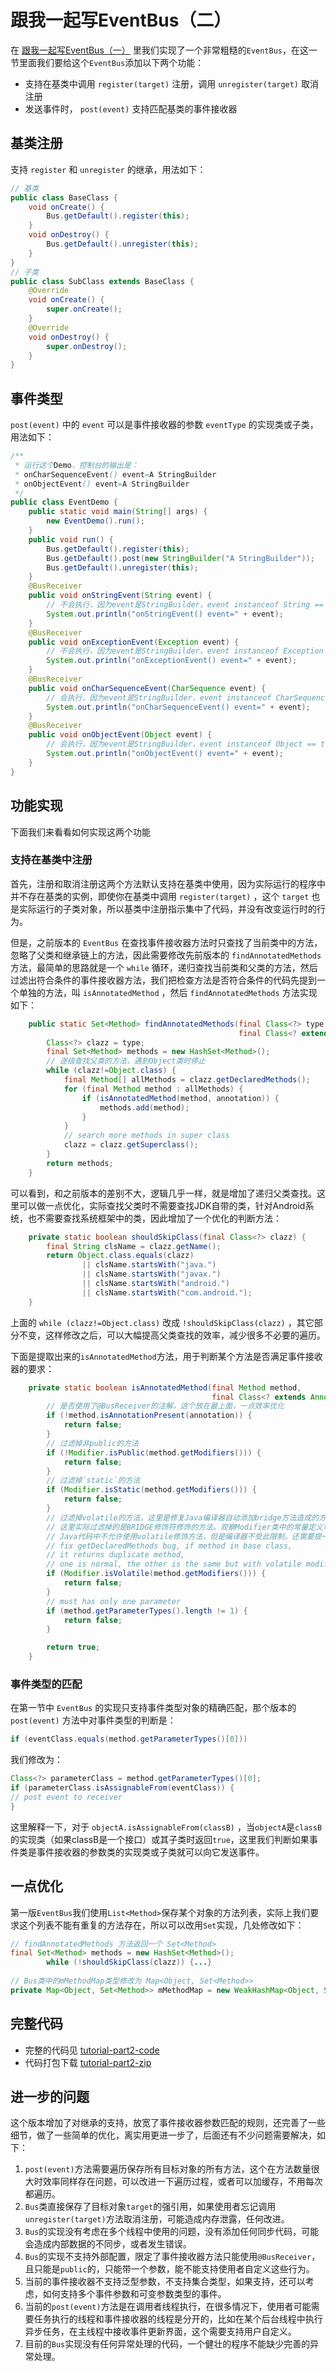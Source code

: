 # 跟我一起写EventBus（二）

在 [跟我一起写EventBus（一）](how-to-write-an-eventbus-part1.md) 里我们实现了一个非常粗糙的`EventBus`，在这一节里面我们要给这个`EventBus`添加以下两个功能：

* 支持在基类中调用 `register(target)` 注册，调用 `unregister(target)` 取消注册
* 发送事件时， `post(event)` 支持匹配基类的事件接收器

## 基类注册

支持 `register` 和 `unregister` 的继承，用法如下：

```java
// 基类
public class BaseClass {
    void onCreate() {
        Bus.getDefault().register(this);
    }
    void onDestroy() {
        Bus.getDefault().unregister(this);
    }
}
// 子类
public class SubClass extends BaseClass {
    @Override
    void onCreate() {
        super.onCreate();
    }
    @Override
    void onDestroy() {
        super.onDestroy();
    }
}
```

## 事件类型

`post(event)` 中的 `event` 可以是事件接收器的参数 `eventType` 的实现类或子类，用法如下：

```java
/**
 * 运行这个Demo，控制台的输出是：
 * onCharSequenceEvent() event=A StringBuilder
 * onObjectEvent() event=A StringBuilder
 */
public class EventDemo {
    public static void main(String[] args) {
        new EventDemo().run();
    }
    public void run() {
        Bus.getDefault().register(this);
        Bus.getDefault().post(new StringBuilder("A StringBuilder"));
        Bus.getDefault().unregister(this);
    }
    @BusReceiver
    public void onStringEvent(String event) {
        // 不会执行，因为event是StringBuilder，event instanceof String == false
        System.out.println("onStringEvent() event=" + event);
    }
    @BusReceiver
    public void onExceptionEvent(Exception event) {
        // 不会执行，因为event是StringBuilder，event instanceof Exception == false
        System.out.println("onExceptionEvent() event=" + event);
    }
    @BusReceiver
    public void onCharSequenceEvent(CharSequence event) {
        // 会执行，因为event是StringBuilder，event instanceof CharSequence == true
        System.out.println("onCharSequenceEvent() event=" + event);
    }
    @BusReceiver
    public void onObjectEvent(Object event) {
        // 会执行，因为event是StringBuilder，event instanceof Object == true
        System.out.println("onObjectEvent() event=" + event);
    }
}
```

## 功能实现

下面我们来看看如何实现这两个功能

### 支持在基类中注册

首先，注册和取消注册这两个方法默认支持在基类中使用，因为实际运行的程序中并不存在基类的实例，即使你在基类中调用 `register(target)` ，这个 `target` 也是实际运行的子类对象，所以基类中注册指示集中了代码，并没有改变运行时的行为。

但是，之前版本的 `EventBus` 在查找事件接收器方法时只查找了当前类中的方法，忽略了父类和继承链上的方法，因此需要修改先前版本的 `findAnnotatedMethods` 方法，最简单的思路就是一个 `while` 循环，递归查找当前类和父类的方法，然后过滤出符合条件的事件接收器方法，我们把检查方法是否符合条件的代码先提到一个单独的方法，叫 `isAnnotatedMethod` ，然后 `findAnnotatedMethods` 方法实现如下：

```java
    public static Set<Method> findAnnotatedMethods(final Class<?> type,
                                                   final Class<? extends Annotation> annotation) {
        Class<?> clazz = type;
        final Set<Method> methods = new HashSet<Method>();
        // 逐级查找父类的方法，遇到Object类时停止
        while (clazz!=Object.class) {
            final Method[] allMethods = clazz.getDeclaredMethods();
            for (final Method method : allMethods) {
                if (isAnnotatedMethod(method, annotation)) {
                    methods.add(method);
                }
            }
            // search more methods in super class
            clazz = clazz.getSuperclass();
        }
        return methods;
    }
```

可以看到，和之前版本的差别不大，逻辑几乎一样，就是增加了递归父类查找。这里可以做一点优化，实际查找父类时不需要查找JDK自带的类，针对Android系统，也不需要查找系统框架中的类，因此增加了一个优化的判断方法：

```java
    private static boolean shouldSkipClass(final Class<?> clazz) {
        final String clsName = clazz.getName();
        return Object.class.equals(clazz)
                || clsName.startsWith("java.")
                || clsName.startsWith("javax.")
                || clsName.startsWith("android.")
                || clsName.startsWith("com.android.");
    }
```

上面的 ` while (clazz!=Object.class) ` 改成 `!shouldSkipClass(clazz)` ，其它部分不变，这样修改之后，可以大幅提高父类查找的效率，减少很多不必要的遍历。

下面是提取出来的`isAnnotatedMethod`方法，用于判断某个方法是否满足事件接收器的要求：

```java
    private static boolean isAnnotatedMethod(final Method method,
                                             final Class<? extends Annotation> annotation) {
        // 是否使用了@BusReceiver的注解，这个放在最上面，一点效率优化
        if (!method.isAnnotationPresent(annotation)) {
            return false;
        }
        // 过滤掉非public的方法
        if (!Modifier.isPublic(method.getModifiers())) {
            return false;
        }
        // 过滤掉`static`的方法
        if (Modifier.isStatic(method.getModifiers())) {
            return false;
        }
        // 过滤掉volatile的方法，这里是修复Java编译器自动添加bridge方法造成的方法重复的问题，具体细节比较复杂，这里不提了
        // 这里实际过滤掉的是BRIDGE修饰符修饰的方法，观察Modifier类中的常量定义可以发现，BRIDGE和VOLATILE的值都是0x00000040，但是不存在一个叫Modifier.isBridge的方法，所以用Modifier.isVolatile替代，效果相同
        // Java代码中不允许使用volatile修饰方法，但是编译器不受此限制。还需要提一下的是，Method类中的equals方法没有使用修饰符比较。
        // fix getDeclaredMethods bug, if method in base class,
        // it returns duplicate method,
        // one is normal, the other is the same but with volatile modifier
        if (Modifier.isVolatile(method.getModifiers())) {
            return false;
        }
        // must has only one parameter
        if (method.getParameterTypes().length != 1) {
            return false;
        }

        return true;
    }
```

### 事件类型的匹配

在第一节中 `EventBus` 的实现只支持事件类型对象的精确匹配，那个版本的 `post(event)` 方法中对事件类型的判断是：

```java
if (eventClass.equals(method.getParameterTypes()[0]))
```

我们修改为：

```java
Class<?> parameterClass = method.getParameterTypes()[0];
if (parameterClass.isAssignableFrom(eventClass)) {
// post event to receiver
}
```

这里解释一下，对于 `objectA.isAssignableFrom(classB)` ，当`objectA`是`classB`的实现类（如果classB是一个接口）或其子类时返回`true`，这里我们判断如果事件类是事件接收器的参数类的实现类或子类就可以向它发送事件。

## 一点优化

第一版`EventBus`我们使用`List<Method>`保存某个对象的方法列表，实际上我们要求这个列表不能有重复的方法存在，所以可以改用`Set`实现，几处修改如下：

```java
// findAnnotatedMethods 方法返回一个 Set<Method>
final Set<Method> methods = new HashSet<Method>();
        while (!shouldSkipClass(clazz)) {...}
        
// Bus类中的mMethodMap类型修改为 Map<Object, Set<Method>>
private Map<Object, Set<Method>> mMethodMap = new WeakHashMap<Object, Set<Method>>();
```

## 完整代码

* 完整的代码见 [tutorial-part2-code](https://github.com/mcxiaoke/xBus/tree/tutorial-part2/src/main/com/mcxiaoke/bus)
* 代码打包下载 [tutorial-part2-zip](https://github.com/mcxiaoke/xBus/archive/tutorial-part2.zip)

## 进一步的问题

这个版本增加了对继承的支持，放宽了事件接收器参数匹配的规则，还完善了一些细节，做了一些简单的优化，离实用更进一步了，后面还有不少问题需要解决，如下：

1. `post(event)`方法需要遍历保存所有目标对象的所有方法，这个在方法数量很大时效率同样存在问题，可以改进一下遍历过程，或者可以加缓存，不用每次都遍历。
2. `Bus`类直接保存了目标对象`target`的强引用，如果使用者忘记调用`unregister(target)`方法取消注册，可能造成内存泄露，任何改进。
3. `Bus`的实现没有考虑在多个线程中使用的问题，没有添加任何同步代码，可能会造成内部数据的不同步，或者发生错误。
4. `Bus`的实现不支持外部配置，限定了事件接收器方法只能使用`@BusReceiver`，且只能是`public`的，只能带一个参数，能不能支持使用者自定义这些行为。
5. 当前的事件接收器不支持泛型参数，不支持集合类型，如果支持，还可以考虑，如何支持多个事件参数和可变参数类型的事件。
6. 当前的`post(event)`方法是在调用者线程执行，在很多情况下，使用者可能需要任务执行的线程和事件接收器的线程是分开的，比如在某个后台线程中执行异步任务，在主线程中接收事件更新界面，这个需要支持用户自定义。
7. 目前的`Bus`实现没有任何异常处理的代码，一个健壮的程序不能缺少完善的异常处理。
